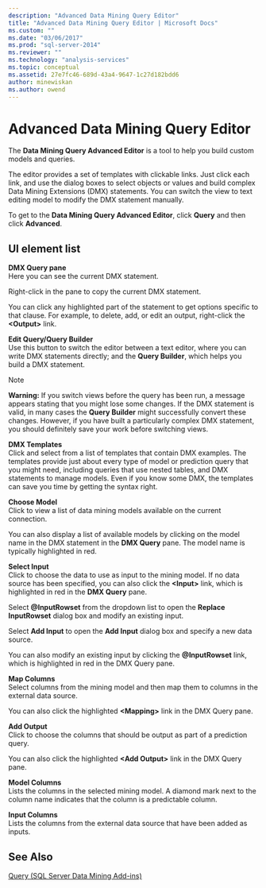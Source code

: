 ```yaml
---
description: "Advanced Data Mining Query Editor"
title: "Advanced Data Mining Query Editor | Microsoft Docs"
ms.custom: ""
ms.date: "03/06/2017"
ms.prod: "sql-server-2014"
ms.reviewer: ""
ms.technology: "analysis-services"
ms.topic: conceptual
ms.assetid: 27e7fc46-689d-43a4-9647-1c27d182bdd6
author: minewiskan
ms.author: owend
---
```

# Advanced Data Mining Query Editor
  The **Data Mining Query Advanced Editor** is a tool to help you build custom models and queries.  
  
 The editor provides a set of templates with clickable links. Just click each link, and use the dialog boxes to select objects or values and build complex Data Mining Extensions (DMX) statements. You can switch the view to text editing model to modify the DMX statement manually.  
  
 To get to the **Data Mining Query Advanced Editor**, click **Query** and then click **Advanced**.  
  
## UI element list  
 **DMX Query pane**  
 Here you can see the current DMX statement.  
  
 Right-click in the pane to copy the current DMX statement.  
  
 You can click any highlighted part of the statement to get options specific to that clause. For example, to delete, add, or edit an output, right-click the **\<Output>** link.  
  
 **Edit Query/Query Builder**  
 Use this button to switch the editor between a text editor, where you can write DMX statements directly; and the **Query Builder**, which helps you build a DMX statement.  
  
> [!NOTE]  
>  **Warning:** If you switch views before the query has been run, a message appears stating that you might lose some changes. If the DMX statement is valid, in many cases the **Query Builder** might successfully convert these changes. However, if you have built a particularly complex DMX statement, you should definitely save your work before switching views.  
  
 **DMX Templates**  
 Click and select from a list of templates that contain DMX examples. The templates provide just about every type of model or prediction query that you might need, including queries that use nested tables, and DMX statements to manage models. Even if you know some DMX, the templates can save you time by getting the syntax right.  
  
 **Choose Model**  
 Click to view a list of data mining models available on the current connection.  
  
 You can also display a list of available models by clicking on the model name in the DMX statement in the **DMX Query** pane. The model name is typically highlighted in red.  
  
 **Select Input**  
 Click to choose the data to use as input to the mining model. If no data source has been specified, you can also click the **\<Input>** link, which is highlighted in red in the **DMX Query** pane.  
  
 Select **\@InputRowset** from the dropdown list to open the **Replace InputRowset** dialog box and modify an existing input.  
  
 Select **Add Input** to open the **Add Input** dialog box and specify a new data source.  
  
 You can also modify an existing input by clicking the **\@InputRowset** link, which is highlighted in red in the DMX Query pane.  
  
 **Map Columns**  
 Select columns from the mining model and then map them to columns in the external data source.  
  
 You can also click the highlighted **\<Mapping>** link in the DMX Query pane.  
  
 **Add Output**  
 Click to choose the columns that should be output as part of a prediction query.  
  
 You can also click the highlighted **\<Add Output>** link in the DMX Query pane.  
  
 **Model Columns**  
 Lists the columns in the selected mining model. A diamond mark next to the column name indicates that the column is a predictable column.  
  
 **Input Columns**  
 Lists the columns from the external data source that have been added as inputs.  
  
## See Also  
 [Query &#40;SQL Server Data Mining Add-ins&#41;](query-sql-server-data-mining-add-ins.md)  
  
  
